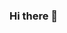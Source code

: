 ### Hi there 👋

<!--
**Nemss07/Nemss07** is a ✨ _special_ ✨ repository because its `README.md` (this file) appears on your GitHub profile.

Here are some ideas to get you started:

- 🔭 I’m currently working as a company director 
- 🌱 I’m currently learning English 
- 👯 I’m looking to collaborate in my work 
- 🤔 I’m looking for help with spelling 

- 💬 Ask me about myself 
- 📫 How to reach me:unknown 
- 😄 Pronouns: 😜😜😜
- ⚡ Fun fact: 🤑🤑🤑🤑
-->
